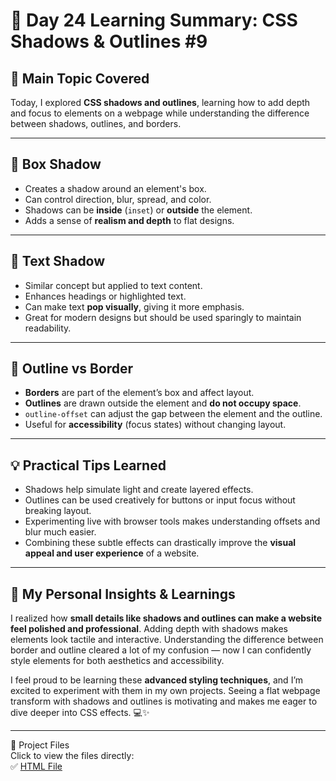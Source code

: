 # 🌟 Day 24 Learning Summary: CSS Shadows & Outlines  #9

## 📌 Main Topic Covered  
Today, I explored **CSS shadows and outlines**, learning how to add depth and focus to elements on a webpage while understanding the difference between shadows, outlines, and borders.  

---

## 🔹 Box Shadow  
- Creates a shadow around an element's box.  
- Can control direction, blur, spread, and color.  
- Shadows can be **inside** (`inset`) or **outside** the element.  
- Adds a sense of **realism and depth** to flat designs.  

---

## 🔹 Text Shadow  
- Similar concept but applied to text content.  
- Enhances headings or highlighted text.  
- Can make text **pop visually**, giving it more emphasis.  
- Great for modern designs but should be used sparingly to maintain readability.  

---

## 🔹 Outline vs Border  
- **Borders** are part of the element’s box and affect layout.  
- **Outlines** are drawn outside the element and **do not occupy space**.  
- `outline-offset` can adjust the gap between the element and the outline.  
- Useful for **accessibility** (focus states) without changing layout.  

---

## 💡 Practical Tips Learned  
- Shadows help simulate light and create layered effects.  
- Outlines can be used creatively for buttons or input focus without breaking layout.  
- Experimenting live with browser tools makes understanding offsets and blur much easier.  
- Combining these subtle effects can drastically improve the **visual appeal and user experience** of a website.  

---

## 🌟 My Personal Insights & Learnings  
I realized how **small details like shadows and outlines can make a website feel polished and professional**. Adding depth with shadows makes elements look tactile and interactive. Understanding the difference between border and outline cleared a lot of my confusion — now I can confidently style elements for both aesthetics and accessibility.  

I feel proud to be learning these **advanced styling techniques**, and I’m excited to experiment with them in my own projects. Seeing a flat webpage transform with shadows and outlines is motivating and makes me eager to dive deeper into CSS effects. 💻✨

---

📂 Project Files  
Click to view the files directly:  
✅ [HTML File](./index.html) 


